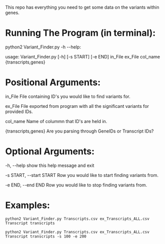 This repo has everything you need to get some data on the variants within genes.

# Running The Program (in terminal):

python2 Variant_Finder.py -h --help:


usage: Variant_Finder.py [-h] [-s START] [-e END]
                         in_File ex_File col_name {transcripts,genes}


# Positional Arguments:


  in_File               File containing ID's you would like to find variants for.
                        
                        
  ex_File               File exported from program with all the significant variants for provided IDs.
                        
                        
  col_name              Name of colummn that ID's are held in.
  
  {transcripts,genes}   Are you parsing through GeneIDs or Transcript IDs?

# Optional Arguments:

  -h, --help            show this help message and exit
  
  -s START, --start START
                        Row you would like to start finding variants from.
  
  -e END, --end END     Row you would like to stop finding variants from.

# Examples:

  ```
  python2 Variant_Finder.py Transcripts.csv ex_Transcripts_ALL.csv Transcript transcripts
  ```
  
  ```
  python2 Variant_Finder.py Transcripts.csv ex_Transcripts_ALL.csv Transcript transcripts -s 100 -e 200
  ```
